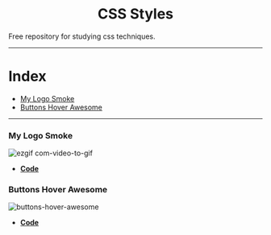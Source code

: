 <h1 align="center">
  CSS Styles
</h1>

Free repository for studying css techniques.

---
# Index

- [My Logo Smoke](#my-logo-smoke)
- [Buttons Hover Awesome](#buttons-hover-awesome)
---

### My Logo Smoke

![ezgif com-video-to-gif](https://user-images.githubusercontent.com/38081852/65581701-4e91c880-df52-11e9-896e-3a0426cd90ab.gif)
- **[Code](./src/my-logo-smoke/)**

### Buttons Hover Awesome

![buttons-hover-awesome](https://user-images.githubusercontent.com/38081852/77186870-54f09f80-6ab2-11ea-8353-c815b02bbcbb.gif)
- **[Code](./src/buttons-hover-awesome/)**